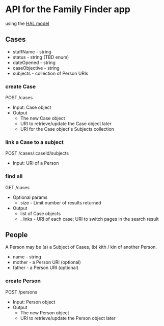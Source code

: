 # API for the Family Finder app
 
using the [HAL model](http://stateless.co/hal_specification.html)


## Cases

* staffName - string
* status    - string (TBD enum)
* dateOpened - string
* caseObjective - string
* subjects      - collection of Person URIs

### create Case

POST /cases

* Input: Case object
* Output
   * The new Case object
   * URI to retrieve/update the Case object later
   * URI for the Case object's Subjects collection

### link a Case to a subject

POST /cases/:caseId/subjects

* Input: URI of a Person

### find all

GET /cases

* Optional params
  * size - Limit number of results returned
* Output
  * list of Case objects
  * _links - URI of each case; URI to switch pages in the search result


## People

A Person may be (a) a Subject of Cases, (b) kith / kin of another Person.

* name  - string
* mother - a Person URI (optional)
* father - a Person URI (optional)


### create Person

POST /persons

* Input: Person object
* Output
   * The new Person object
   * URI to retrieve/update the Person object later


